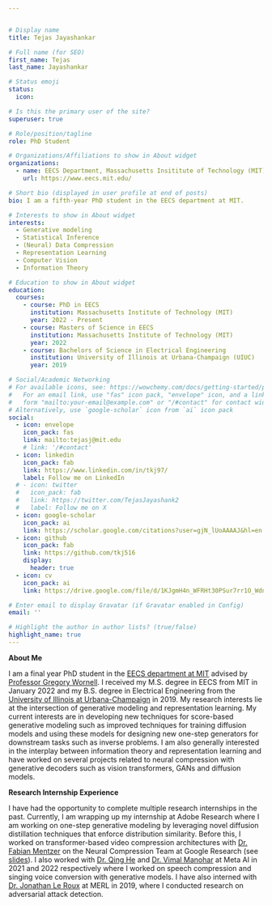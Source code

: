 ```yaml
---


# Display name
title: Tejas Jayashankar

# Full name (for SEO)
first_name: Tejas
last_name: Jayashankar

# Status emoji
status:
  icon:

# Is this the primary user of the site?
superuser: true

# Role/position/tagline
role: PhD Student

# Organizations/Affiliations to show in About widget
organizations:
  - name: EECS Department, Massachusetts Insititute of Technology (MIT)
    url: https://www.eecs.mit.edu/

# Short bio (displayed in user profile at end of posts)
bio: I am a fifth-year PhD student in the EECS department at MIT.

# Interests to show in About widget
interests:
  - Generative modeling
  - Statistical Inference
  - (Neural) Data Compression
  - Representation Learning
  - Computer Vision
  - Information Theory

# Education to show in About widget
education:
  courses:
    - course: PhD in EECS
      institution: Massachusetts Institute of Technology (MIT)
      year: 2022 - Present
    - course: Masters of Science in EECS
      institution: Massachusetts Institute of Technology (MIT)
      year: 2022
    - course: Bachelors of Science in Electrical Engineering
      institution: University of Illinois at Urbana-Champaign (UIUC)
      year: 2019

# Social/Academic Networking
# For available icons, see: https://wowchemy.com/docs/getting-started/page-builder/#icons
#   For an email link, use "fas" icon pack, "envelope" icon, and a link in the
#   form "mailto:your-email@example.com" or "/#contact" for contact widget.
# Alternatively, use `google-scholar` icon from `ai` icon pack
social:
  - icon: envelope
    icon_pack: fas
    link: mailto:tejasj@mit.edu
    # link: '/#contact'
  - icon: linkedin
    icon_pack: fab
    link: https://www.linkedin.com/in/tkj97/
    label: Follow me on LinkedIn
  # - icon: twitter
  #   icon_pack: fab
  #   link: https://twitter.com/TejasJayashank2
  #   label: Follow me on X
  - icon: google-scholar
    icon_pack: ai
    link: https://scholar.google.com/citations?user=gjN_lUoAAAAJ&hl=en
  - icon: github
    icon_pack: fab
    link: https://github.com/tkj516
    display:
      header: true
  - icon: cv
    icon_pack: ai
    link: https://drive.google.com/file/d/1KJgmH4n_WFRHt30PSur7rr1O_Wdn5x0s/view?usp=sharing

# Enter email to display Gravatar (if Gravatar enabled in Config)
email: ''

# Highlight the author in author lists? (true/false)
highlight_name: true
---
```


**About Me**

I am a final year PhD student in the [EECS department at MIT](https://www.eecs.mit.edu/) 
advised by [Professor Gregory Wornell](http://allegro.mit.edu/~gww/). I received my M.S. 
degree in EECS from MIT in January 2022 and my B.S. degree in Electrical Engineering from 
the [University of Illinois at Urbana-Champaign](https://ece.illinois.edu/) in 2019. My 
research interests lie at the intersection of generative modeling and representation learning. 
My current interests are in developing new techniques for score-based generative modeling
such as improved techniques for training diffusion models and using these models for designing
new one-step generators for downstream tasks such as inverse problems.  I am also generally interested in
the interplay between information theory and representation learning and have worked on
several projects related to neural compression with generative decoders such as vision
transformers, GANs and diffusion models.

**Research Internship Experience**

I have had the opportunity to complete multiple research internships in the past. Currently,
I am wrapping up my internship at Adobe Research where I am working on one-step generative modeling
by leveraging novel diffusion distillation techniques that enforce distribution similarity. Before this,
I worked on transformer-based video compression architectures with [Dr. Fabian Mentzer](https://fmentzer.github.io/) on the Neural Compression Team at Google Research (see [slides](https://docs.google.com/presentation/d/12mXjO50qHUXiuk062CGNG6gNwtfHcO86uYLYbCLQmms/edit?usp=sharing&resourcekey=0-onMp2_GuNQTqEIEbvpB1AA)). I also worked
with [Dr. Qing He](https://scholar.google.com/citations?user=kgyV1ucAAAAJ&hl=en) and [Dr. Vimal Manohar](https://scholar.google.com/citations?hl=en&user=8t3Ex0QAAAAJ&view_op=list_works&sortby=pubdate) at Meta AI in 2021 and 2022
respectively where I worked on speech compression and singing voice conversion with generative models.
I have also interned with [Dr. Jonathan Le Roux](https://www.jonathanleroux.org/) at MERL in 2019, where I conducted research on adversarial attack 
detection.